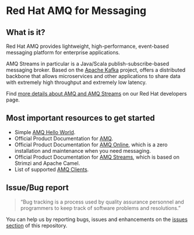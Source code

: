 # Red Hat AMQ for Messaging

## What is it?

Red Hat AMQ provides lightweight, high-performance, event-based messaging platform for enterprise applications.

AMQ Streams in particular is a Java/Scala publish-subscribe-based messaging broker. Based on the [Apache Kafka](https://kafka.apache.org/) project, offers a distributed backbone that allows microservices and other applications to share data with extremely high throughput and extremely low latency.

Find [more details about AMQ and AMQ Streams](https://developers.redhat.com/products/amq) on our Red Hat developers page.

## Most important resources to get started

 - Simple [AMQ Hello World](https://developers.redhat.com/products/amq/hello-world/).
 - Official Product Documentation for [AMQ](https://access.redhat.com/documentation/en-us/red_hat_amq/7.4/html/getting_started_with_amq_broker/index).
 - Official Product Documentation for [AMQ Online](https://access.redhat.com/documentation/en-us/red_hat_amq/7.3/html/using_amq_online_on_openshift_container_platform/index), which is a zero installation and maintenance when you need messaging.
 - Official Product Documentation for [AMQ Streams](https://access.redhat.com/documentation/en-us/red_hat_amq/7.4/html/using_amq_streams_on_openshift_container_platform/index), which is based on Strimzi and Apache Camel.
 - List of supported [AMQ Clients](https://access.redhat.com/documentation/en-us/red_hat_amq/7.4/).

## Issue/Bug report

> “Bug tracking is a process used by quality assurance personnel and programmers to keep track of software problems and resolutions.”

You can help us by reporting bugs, issues and enhancements on the [issues section](https://github.com/redhat-hackathon/amq/issues) of this repository.  
